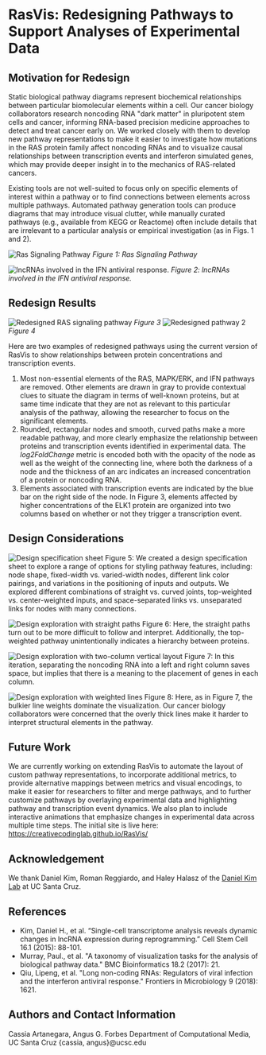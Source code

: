 # RasVis: Redesigning Pathways to Support Analyses of Experimental Data 

## Motivation for Redesign
Static biological pathway diagrams represent biochemical relationships between particular biomolecular elements within a cell. Our cancer biology collaborators research noncoding RNA "dark matter" in pluripotent stem cells and cancer, informing RNA-based precision medicine approaches to detect and treat cancer early on. We worked closely with them to develop new pathway representations to make it easier to investigate how mutations in the RAS protein family affect noncoding RNAs and to visualize causal relationships between transcription events and interferon simulated genes, which may provide deeper insight in to the mechanics of RAS-related cancers.

Existing tools are not well-suited to focus only on specific elements of interest within a pathway or to find connections between elements across multiple pathways. Automated pathway generation tools can produce diagrams that may introduce visual clutter, while manually curated pathways (e.g., available from KEGG or Reactome) often include details that are irrelevant to a particular analysis or empirical investigation (as in Figs. 1 and 2).

![Ras Signaling Pathway](fig1.png)
*Figure 1: Ras Signaling Pathway*

![lncRNAs involved in the IFN antiviral response.](fig2.jpg)
*Figure 2: lncRNAs involved in the IFN antiviral response.*



## Redesign Results
![Redesigned RAS signaling pathway](fig3.png)
*Figure 3*
![Redesigned pathway 2](fig4.png)
*Figure 4*

Here are two examples of redesigned pathways using the current version of RasVis to show relationships between protein concentrations and transcription events.
1. Most non-essential elements of the RAS, MAPK/ERK, and IFN pathways are removed. Other elements are drawn in gray to provide contextual clues to situate the diagram in terms of well-known proteins, but at same time indicate that they are not as relevant to this particular analysis of the pathway, allowing the researcher to focus on the significant elements.
2. Rounded, rectangular nodes and smooth, curved paths make a more readable pathway, and more clearly emphasize the relationship between proteins and transcription events identified in experimental data.
The *log2FoldChange* metric is encoded both with the opacity of the node as well as the weight of the connecting line, where both the darkness of a node and the thickness of an arc indicates an increased concentration of a protein or noncoding RNA.
4. Elements associated with transcription events are indicated by the blue bar on the right side of the node. In Figure 3, elements affected by higher concentrations of the ELK1 protein are organized into two columns based on whether or not they trigger a transcription event.



## Design Considerations
![Design specification sheet](fig5.png)
Figure 5: We created a design specification sheet to explore a range of options for styling pathway features, including: node shape, fixed-width vs. varied-width nodes, different link color pairings, and variations in the positioning of inputs and outputs. We explored different combinations of straight vs. curved joints, top-weighted vs. center-weighted inputs, and space-separated links vs. unseparated links for nodes with many connections.

![Design exploration with straight paths](fig6.png)
Figure 6: Here, the straight paths turn out to be more difficult to follow and interpret. Additionally, the top-weighted pathway unintentionally indicates a hierarchy between proteins.

![Design exploration with two-column vertical layout](fig7.png)
Figure 7: In this iteration, separating the noncoding RNA into a left and right column saves space, but implies that there is a meaning to the placement of genes in each column.

![Design exploration with weighted lines](fig8.png)
Figure 8: Here, as in Figure 7, the bulkier line weights dominate the visualization. Our cancer biology collaborators were concerned that the overly thick lines make it harder to interpret structural elements in the pathway.



## Future Work
We are currently working on extending RasVis to automate the layout of custom pathway representations, to incorporate additional metrics, to provide alternative mappings between metrics and visual encodings, to make it easier for researchers to filter and merge pathways, and to further customize pathways by overlaying experimental data and highlighting pathway and transcription event dynamics. We also plan to include interactive animations that emphasize changes in experimental data across multiple time steps. The initial site is live here: https://creativecodinglab.github.io/RasVis/



## Acknowledgement
We thank Daniel Kim, Roman Reggiardo, and Haley Halasz of the [Daniel Kim Lab](https://dkim.sites.ucsc.edu/) at UC Santa Cruz.



## References
* Kim, Daniel H., et al. “Single-cell transcriptome analysis reveals dynamic changes in lncRNA expression during reprogramming.” Cell Stem Cell 16.1 (2015): 88-101.
* Murray, Paul., et al. "A taxonomy of visualization tasks for the analysis of biological pathway data." BMC Bioinformatics 18.2 (2017): 21.
* Qiu, Lipeng, et al. "Long non-coding RNAs: Regulators of viral infection and the interferon antiviral response." Frontiers in Microbiology 9 (2018): 1621.


## Authors and Contact Information
Cassia Artanegara, Angus G. Forbes
Department of Computational Media, UC Santa Cruz
{cassia, angus}@ucsc.edu
